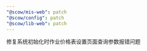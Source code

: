 ```yaml
---
"@scow/mis-web": patch
"@scow/config": patch
"@scow/lib-web": patch
---
```


修复系统初始化时作业价格表设置页面查询参数报错问题
